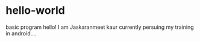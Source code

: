 # hello-world
basic program
hello!
I am Jaskaranmeet kaur currently persuing my training in android....

